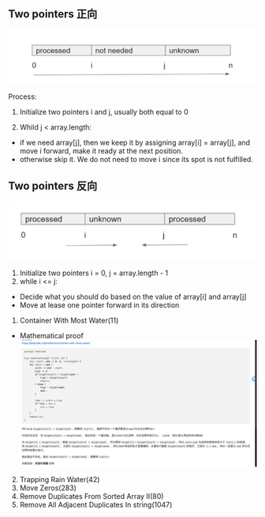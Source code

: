## Two pointers 正向

![alt text](image.png)

Process:

1. Initialize two pointers i and j, usually both equal to 0

2. Whild j < array.length:

- if we need array[j], then we keep it by assigning array[i] = array[j], and move i forward, make it ready at the next position.
- otherwise skip it. We do not need to move i since its spot is not fulfilled.

## Two pointers 反向

![alt text](image-1.png)

1. Initialize two pointers i = 0, j = array.length - 1
2. while i <= j:

- Decide what you should do based on the value of array[i] and array[j]
- Move at lease one pointer forward in its direction

<!-- more similar questions -->
1. Container With Most Water(11)

- Mathematical proof
![alt text](image-2.png)

2. Trapping Rain Water(42)
3. Move Zeros(283)
4. Remove Duplicates From Sorted Array II(80)
5. Remove All Adjacent Duplicates In string(1047)
